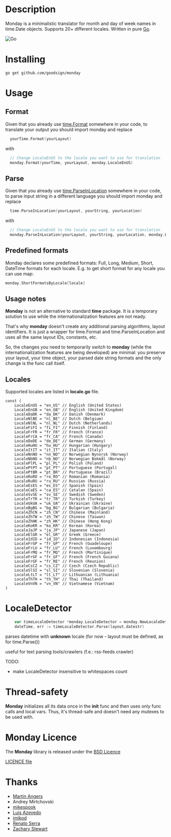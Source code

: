 Description
====

Monday is a minimalistic translator for month and day of week names in time.Date objects. Supports 20+ different locales.
Written in pure [Go](http://golang.org).

![Go](https://github.com/goodsign/monday/workflows/Go/badge.svg)

Installing
====

```
go get github.com/goodsign/monday
```

Usage
====

Format
---------------------

Given that you already use [time.Format](http://golang.org/pkg/time/#Time.Format) somewhere in your code,
to translate your output you should import monday and replace

```go
  yourTime.Format(yourLayout)
```

with

```go
  // Change LocaleEnUS to the locale you want to use for translation
  monday.Format(yourTime, yourLayout, monday.LocaleEnUS)
```

Parse
---------------------

Given that you already use [time.ParseInLocation](http://golang.org/pkg/time/#ParseInLocation) somewhere in your code,
to parse input string in a different language you should import monday and replace

```go
  time.ParseInLocation(yourLayout, yourString, yourLocation)
```

with

```go
  // Change LocaleEnUS to the locale you want to use for translation
  monday.ParseInLocation(yourLayout, yourString, yourLocation, monday.LocaleEnUS)
```

Predefined formats
---------------------

Monday declares some predefined formats: Full, Long, Medium, Short, DateTime formats for each locale. E.g. to get
short format for any locale you can use map:

```go
monday.ShortFormatsByLocale[locale]
```

Usage notes
-----------

**Monday** is not an alternative to standard **time** package. It is a temporary solution to use while
the internationalization features are not ready.

That's why **monday** doesn't create any additional parsing algorithms, layout identifiers. It is just
a wrapper for time.Format and time.ParseInLocation and uses all the same layout IDs, constants, etc.

So, the changes you need to temporarily switch to **monday** (while the internationalization features are being developed)
are minimal: you preserve your layout, your time object, your parsed date string formats and the only change is
the func call itself.

Locales
----

Supported locales are listed in **locale.go** file.

```
const (
    LocaleEnUS = "en_US" // English (United States)
    LocaleEnGB = "en_GB" // English (United Kingdom)
    LocaleDaDK = "da_DK" // Danish (Denmark)
    LocaleNlBE = "nl_BE" // Dutch (Belgium)
    LocaleNlNL = "nl_NL" // Dutch (Netherlands)
    LocaleFiFI = "fi_FI" // Finnish (Finland)
    LocaleFrFR = "fr_FR" // French (France)
    LocaleFrCA = "fr_CA" // French (Canada)
    LocaleDeDE = "de_DE" // German (Germany)
    LocaleHuHU = "hu_HU" // Hungarian (Hungary)
    LocaleItIT = "it_IT" // Italian (Italy)
    LocaleNnNO = "nn_NO" // Norwegian Nynorsk (Norway)
    LocaleNbNO = "nb_NO" // Norwegian Bokmål (Norway)
    LocalePlPL = "pl_PL" // Polish (Poland)
    LocalePtPT = "pt_PT" // Portuguese (Portugal)
    LocalePtBR = "pt_BR" // Portuguese (Brazil)
    LocaleRoRO = "ro_RO" // Romanian (Romania)
    LocaleRuRU = "ru_RU" // Russian (Russia)
    LocaleEsES = "es_ES" // Spanish (Spain)
    LocaleCaES = "ca_ES" // Catalan (Spain)
    LocaleSvSE = "sv_SE" // Swedish (Sweden)
    LocaleTrTR = "tr_TR" // Turkish (Turkey)
    LocaleUkUA = "uk_UA" // Ukrainian (Ukraine)
    LocaleBgBG = "bg_BG" // Bulgarian (Bulgaria)
    LocaleZhCN = "zh_CN" // Chinese (Mainland)
    LocaleZhTW = "zh_TW" // Chinese (Taiwan)
    LocaleZhHK = "zh_HK" // Chinese (Hong Kong)
    LocaleKoKR = "ko_KR" // Korean (Korea)
    LocaleJaJP = "ja_JP" // Japanese (Japan)
    LocaleElGR = "el_GR" // Greek (Greece)
    LocaleIdID = "id_ID" // Indonesian (Indonesia)
    LocaleFrGP = "fr_GP" // French (Guadeloupe)
    LocaleFrLU = "fr_LU" // French (Luxembourg)
    LocaleFrMQ = "fr_MQ" // French (Martinique)
    LocaleFrGF = "fr_GF" // French (French Guiana)
    LocaleFrGF = "fr_RE" // French (Reunion)
    LocaleCsCZ = "cs_CZ" // Czech (Czech Republic)
    LocaleSlSI = "sl_SI" // Slovenian (Slovenia)
    LocaleLtLT = "lt_LT" // Lithuanian (Lithuania)
    LocaleThTH = "th_TH" // Thai (Thailand)
    LocaleVnVN = "vn_VN" // Vietnamese (Vietnam)
)
```

LocaleDetector
====

```go
    var timeLocaleDetector *monday.LocaleDetector = monday.NewLocaleDetector()
    dateTime, err := timeLocaleDetector.Parse(layout,datestr)
```
parses datetime with **unknown** locale (for now - layout must be defined, as for time.Parse())

useful for text parsing tools/crawlers (f.e.: rss-feeds crawler)

TODO:
 * make LocaleDetector insensitive to whitespaces count

Thread-safety
====

**Monday** initializes all its data once in the **init** func and then uses only
func calls and local vars. Thus, it's thread-safe and doesn't need any mutexes to be
used with.

Monday Licence
==========

The **Monday** library is released under the [BSD Licence](http://opensource.org/licenses/bsd-license.php)

[LICENCE file](https://github.com/goodsign/monday/blob/master/LICENCE)

Thanks
==========

* [Martin Angers](https://github.com/PuerkitoBio)
* Andrey Mirtchovski
* [mikespook](https://github.com/mikespook)
* [Luis Azevedo](https://github.com/braceta)
* [imikod](https://github.com/imikod)
* [Renato Serra](https://github.com/RenatoSerra22)
* [Zachary Stewart](https://github.com/ztstewart)
